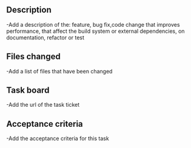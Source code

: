 ## Description

-Add a description of the: feature, bug fix,code change that improves performance, that affect the build system or external dependencies, on documentation, refactor or test

## Files changed

-Add a list of files that have been changed

## Task board

-Add the url of the task ticket

## Acceptance criteria

-Add the acceptance criteria for this task
